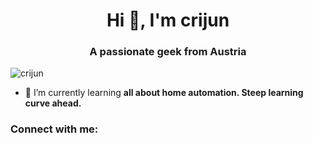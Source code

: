 <h1 align="center">Hi 👋, I'm crijun</h1>
<h3 align="center">A passionate geek from Austria</h3>

<p align="left"> <img src="https://komarev.com/ghpvc/?username=crijun&label=Profile%20views&color=0e75b6&style=flat" alt="crijun" /> </p>

- 🌱 I’m currently learning **all about home automation. Steep learning curve ahead.**

<h3 align="left">Connect with me:</h3>
<p align="left">
</p>

